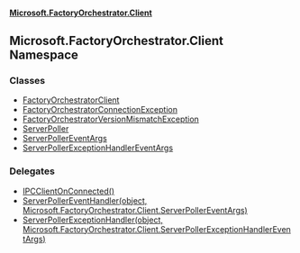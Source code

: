 #### [Microsoft.FactoryOrchestrator.Client](./Microsoft-FactoryOrchestrator-Client.md 'Microsoft.FactoryOrchestrator.Client')
## Microsoft.FactoryOrchestrator.Client Namespace
### Classes
- [FactoryOrchestratorClient](./Microsoft-FactoryOrchestrator-Client-FactoryOrchestratorClient.md 'Microsoft.FactoryOrchestrator.Client.FactoryOrchestratorClient')
- [FactoryOrchestratorConnectionException](./Microsoft-FactoryOrchestrator-Client-FactoryOrchestratorConnectionException.md 'Microsoft.FactoryOrchestrator.Client.FactoryOrchestratorConnectionException')
- [FactoryOrchestratorVersionMismatchException](./Microsoft-FactoryOrchestrator-Client-FactoryOrchestratorVersionMismatchException.md 'Microsoft.FactoryOrchestrator.Client.FactoryOrchestratorVersionMismatchException')
- [ServerPoller](./Microsoft-FactoryOrchestrator-Client-ServerPoller.md 'Microsoft.FactoryOrchestrator.Client.ServerPoller')
- [ServerPollerEventArgs](./Microsoft-FactoryOrchestrator-Client-ServerPollerEventArgs.md 'Microsoft.FactoryOrchestrator.Client.ServerPollerEventArgs')
- [ServerPollerExceptionHandlerEventArgs](./Microsoft-FactoryOrchestrator-Client-ServerPollerExceptionHandlerEventArgs.md 'Microsoft.FactoryOrchestrator.Client.ServerPollerExceptionHandlerEventArgs')
### Delegates
- [IPCClientOnConnected()](./Microsoft-FactoryOrchestrator-Client-IPCClientOnConnected().md 'Microsoft.FactoryOrchestrator.Client.IPCClientOnConnected()')
- [ServerPollerEventHandler(object, Microsoft.FactoryOrchestrator.Client.ServerPollerEventArgs)](./Microsoft-FactoryOrchestrator-Client-ServerPollerEventHandler(object_Microsoft-FactoryOrchestrator-Client-ServerPollerEventArgs).md 'Microsoft.FactoryOrchestrator.Client.ServerPollerEventHandler(object, Microsoft.FactoryOrchestrator.Client.ServerPollerEventArgs)')
- [ServerPollerExceptionHandler(object, Microsoft.FactoryOrchestrator.Client.ServerPollerExceptionHandlerEventArgs)](./Microsoft-FactoryOrchestrator-Client-ServerPollerExceptionHandler(object_Microsoft-FactoryOrchestrator-Client-ServerPollerExceptionHandlerEventArgs).md 'Microsoft.FactoryOrchestrator.Client.ServerPollerExceptionHandler(object, Microsoft.FactoryOrchestrator.Client.ServerPollerExceptionHandlerEventArgs)')
